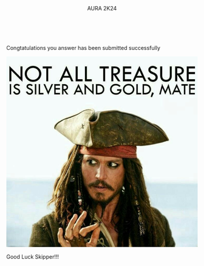 <!DOCTYPE html>
<html lang="en" dir="ltr">
  <head>
    <meta charset="utf-8">
    <meta name="viewport" width="device-width, initial-scale=1.0">
    <link rel="stylesheet" href="styles.css">
    <title>Login</title>
  </head>
  <body>
    <header class="container">
      <div class="heading">
        AURA 2K24
      </div>
    </header>
    <br>
    <section class="card">
     <p>Congtatulations you answer has been submitted successfully</p>
     <img src="./meme.jpg" alt="captain jack sparrow">
     <p id="under"> Good Luck Skipper!!! </p>
    </section>

  </body>
</html>
